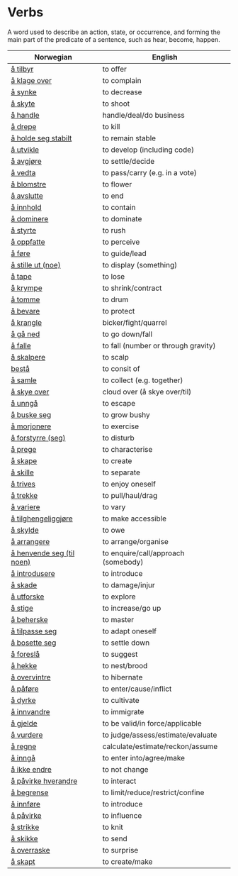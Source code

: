 # Verbs

A word used to describe an action, state, or occurrence, and forming the main part of the predicate of a sentence, such as hear, become, happen.

| Norwegian | English |
| --- | --- |
| [å tilbyr](https://www.ordnett.no/search?language=no&phrase=å%20tilbyr) | to offer |
| [å klage over](https://www.ordnett.no/search?language=no&phrase=å%20klage%20over) | to complain |
| [å synke](https://www.ordnett.no/search?language=no&phrase=å%20synke) | to decrease |
| [å skyte](https://www.ordnett.no/search?language=no&phrase=å%20skyte) | to shoot |
| [å handle](https://www.ordnett.no/search?language=no&phrase=å%20handle) | handle/deal/do business |
| [å drepe](https://www.ordnett.no/search?language=no&phrase=å%20drepe) | to kill |
| [å holde seg stabilt](https://www.ordnett.no/search?language=no&phrase=å%20holde%20seg%20stabilt) | to remain stable |
| [å utvikle](https://www.ordnett.no/search?language=no&phrase=å%20utvikle) | to develop (including code) |
| [å avgjøre](https://www.ordnett.no/search?language=no&phrase=å%20avgjøre) | to settle/decide |
| [å vedta](https://www.ordnett.no/search?language=no&phrase=å%20vedta) | to pass/carry (e.g. in a vote) |
| [å blomstre](https://www.ordnett.no/search?language=no&phrase=å%20blomstre) | to flower |
| [å avslutte](https://www.ordnett.no/search?language=no&phrase=å%20avslutte) | to end |
| [å innhold](https://www.ordnett.no/search?language=no&phrase=å%20innhold) | to contain |
| [å dominere](https://www.ordnett.no/search?language=no&phrase=å%20dominere) | to dominate |
| [å styrte](https://www.ordnett.no/search?language=no&phrase=å%20styrte) | to rush |
| [å oppfatte](https://www.ordnett.no/search?language=no&phrase=å%20oppfatte) | to perceive |
| [å føre](https://www.ordnett.no/search?language=no&phrase=å%20føre) | to guide/lead |
| [å stille ut (noe)](https://www.ordnett.no/search?language=no&phrase=å%20stille%20ut%20(noe)) | to display (something) |
| [å tape](https://www.ordnett.no/search?language=no&phrase=å%20tape) | to lose |
| [å krympe](https://www.ordnett.no/search?language=no&phrase=å%20krympe) | to shrink/contract |
| [å tomme](https://www.ordnett.no/search?language=no&phrase=å%20tomme) | to drum |
| [å bevare](https://www.ordnett.no/search?language=no&phrase=å%20bevare) | to protect |
| [å krangle](https://www.ordnett.no/search?language=no&phrase=å%20krangle) | bicker/fight/quarrel |
| [å gå ned](https://www.ordnett.no/search?language=no&phrase=å%20gå%20ned) | to go down/fall |
| [å falle](https://www.ordnett.no/search?language=no&phrase=å%20falle) | to fall (number or through gravity) |
| [å skalpere](https://www.ordnett.no/search?language=no&phrase=å%20skalpere) | to scalp |
| [bestå](https://www.ordnett.no/search?language=no&phrase=bestå) | to consit of |
| [å samle](https://www.ordnett.no/search?language=no&phrase=å%20samle) | to collect (e.g. together) |
| [å skye over](https://www.ordnett.no/search?language=no&phrase=å%20skye%20over) | cloud over (å skye over/til) |
| [å unngå](https://www.ordnett.no/search?language=no&phrase=å%20unngå) | to escape |
| [å buske seg](https://www.ordnett.no/search?language=no&phrase=å%20buske%20seg) | to grow bushy |
| [å morjonere](https://www.ordnett.no/search?language=no&phrase=å%20morjonere) | to exercise |
| [å forstyrre (seg)](https://www.ordnett.no/search?language=no&phrase=å%20forstyrre%20(seg)) | to disturb |
| [å prege](https://www.ordnett.no/search?language=no&phrase=å%20prege) | to characterise |
| [å skape](https://www.ordnett.no/search?language=no&phrase=å%20skape) | to create |
| [å skille](https://www.ordnett.no/search?language=no&phrase=å%20skille) | to separate |
| [å trives](https://www.ordnett.no/search?language=no&phrase=å%20trives) | to enjoy oneself |
| [å trekke](https://www.ordnett.no/search?language=no&phrase=å%20trekke) | to pull/haul/drag |
| [å variere](https://www.ordnett.no/search?language=no&phrase=å%20variere) | to vary |
| [å tilghengeliggjøre](https://www.ordnett.no/search?language=no&phrase=å%20tilghengeliggjøre) | to make accessible |
| [å skylde](https://www.ordnett.no/search?language=no&phrase=å%20skylde) | to owe |
| [å arrangere](https://www.ordnett.no/search?language=no&phrase=å%20arrangere) | to arrange/organise |
| [å henvende seg (til noen)](https://www.ordnett.no/search?language=no&phrase=å%20henvende%20seg%20(til%20noen)) | to enquire/call/approach (somebody) |
| [å introdusere](https://www.ordnett.no/search?language=no&phrase=å%20introdusere) | to introduce |
| [å skade](https://www.ordnett.no/search?language=no&phrase=å%20skade) | to damage/injur |
| [å utforske](https://www.ordnett.no/search?language=no&phrase=å%20utforske) | to explore |
| [å stige](https://www.ordnett.no/search?language=no&phrase=å%20stige) | to increase/go up |
| [å beherske](https://www.ordnett.no/search?language=no&phrase=å%20beherske) | to master |
| [å tilpasse seg](https://www.ordnett.no/search?language=no&phrase=å%20tilpasse%20seg) | to adapt oneself |
| [å bosette seg](https://www.ordnett.no/search?language=no&phrase=å%20bosette%20seg) | to settle down |
| [å foreslå](https://www.ordnett.no/search?language=no&phrase=å%20foreslå) | to suggest |
| [å hekke](https://www.ordnett.no/search?language=no&phrase=å%20hekke) | to nest/brood |
| [å overvintre](https://www.ordnett.no/search?language=no&phrase=å%20overvintre) | to hibernate |
| [å påføre](https://www.ordnett.no/search?language=no&phrase=å%20påføre) | to enter/cause/inflict |
| [å dyrke](https://www.ordnett.no/search?language=no&phrase=å%20dyrke) | to cultivate |
| [å innvandre](https://www.ordnett.no/search?language=no&phrase=å%20innvandre) | to immigrate |
| [å gjelde](https://www.ordnett.no/search?language=no&phrase=å%20gjelde) | to be valid/in force/applicable |
| [å vurdere](https://www.ordnett.no/search?language=no&phrase=å%20vurdere) | to judge/assess/estimate/evaluate |
| [å regne](https://www.ordnett.no/search?language=no&phrase=å%20regne) | calculate/estimate/reckon/assume |
| [å inngå](https://www.ordnett.no/search?language=no&phrase=å%20inngå) | to enter into/agree/make |
| [å ikke endre](https://www.ordnett.no/search?language=no&phrase=å%20ikke%20endre) | to not change |
| [å påvirke hverandre](https://www.ordnett.no/search?language=no&phrase=å%20påvirke%20hverandre) | to interact |
| [å begrense](https://www.ordnett.no/search?language=no&phrase=å%20begrense) | to limit/reduce/restrict/confine |
| [å innføre](https://www.ordnett.no/search?language=no&phrase=å%20innføre) | to introduce |
| [å påvirke](https://www.ordnett.no/search?language=no&phrase=å%20påvirke) | to influence |
| [å strikke](https://www.ordnett.no/search?language=no&phrase=å%20strikke) | to knit |
| [å skikke](https://www.ordnett.no/search?language=no&phrase=å%20skikke) | to send |
| [å overraske](https://www.ordnett.no/search?language=no&phrase=å%20overraske) | to surprise |
| [å skapt](https://www.ordnett.no/search?language=no&phrase=å%20skapt) | to create/make |

